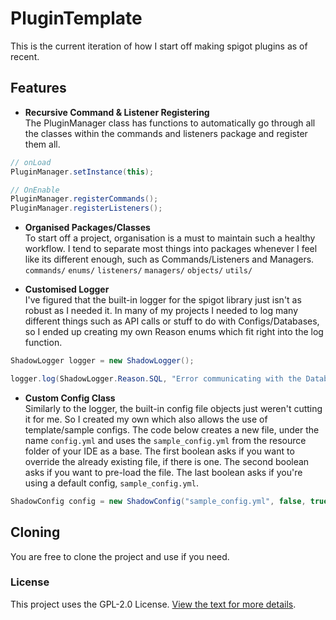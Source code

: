 # PluginTemplate
This is the current iteration of how I start off making spigot plugins as of recent.

## Features
- **Recursive Command & Listener Registering**\
The PluginManager class has functions to automatically go through all the classes within the commands and listeners package and register them all.

```java
// onLoad
PluginManager.setInstance(this);

// OnEnable
PluginManager.registerCommands();
PluginManager.registerListeners();
```

- **Organised Packages/Classes**\
To start off a project, organisation is a must to maintain such a healthy workflow. I tend to separate most things into packages whenever I feel like its different enough, such as Commands/Listeners and Managers.
`commands/` `enums/` `listeners/` `managers/` `objects/` `utils/`


- **Customised Logger**\
I've figured that the built-in logger for the spigot library just isn't as robust as I needed it. In many of my projects I needed to log many different things such as API calls or stuff to do with Configs/Databases, so I ended up creating my own Reason enums which fit right into the log function.
```java
ShadowLogger logger = new ShadowLogger();

logger.log(ShadowLogger.Reason.SQL, "Error communicating with the Database");
```

- **Custom Config Class**\
Similarly to the logger, the built-in config file objects just weren't cutting it for me. So I created my own which also allows the use of template/sample configs.
The code below creates a new file, under the name `config.yml` and uses the `sample_config.yml` from the resource folder of your IDE as a base.
The first boolean asks if you want to override the already existing file, if there is one.
The second boolean asks if you want to pre-load the file.
The last boolean asks if you're using a default config, `sample_config.yml`.
```java
ShadowConfig config = new ShadowConfig("sample_config.yml", false, true, true, "config.yml");
```

## Cloning
You are free to clone the project and use if you need.

### License
This project uses the GPL-2.0 License. [View the text for more details](https://github.com/qShadxw/PluginTemplate/tree/master?tab=GPL-2.0-1-ov-file#readme).